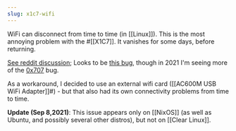 ```yaml
---
slug: x1c7-wifi
---
```


WiFi can disconnect from time to time (in [[Linux]]). This is the most annoying problem with the #[[X1C7]]. It vanishes for some days, before returning.

[See reddit discussion](https://old.reddit.com/r/thinkpad/comments/iu1de6/x1_carbon_w_5k_monitor_running_linux/g5ijbw9/?utm_source=reddit&utm_medium=web2x&context=3); Looks to be [this bug](https://bugzilla.kernel.org/show_bug.cgi?id=203709), though in 2021 I'm seeing more of the [0x707](https://bugzilla.kernel.org/show_bug.cgi?id=203593) bug.

As a workaround, I decided to use an external wifi card ([[AC600M USB WiFi Adapter]]#) - but that also had its own connectivity problems from time to time.

**Update (Sep 8,2021)**: This issue appears only on [[NixOS]] (as well as Ubuntu, and possibly several other distros), but not on [[Clear Linux]].
